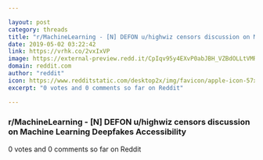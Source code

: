 ```yaml
---

layout: post
category: threads
title: "r/MachineLearning - [N] DEFON u/highwiz censors discussion on Machine Learning Deepfakes Accessibility"
date: 2019-05-02 03:22:42
link: https://vrhk.co/2vxIxVP
image: https://external-preview.redd.it/CpIqv95y4EXvP0abJBH_VZBdOLLtVMRYCQ92dNUaUf8.jpg?auto=webp&s=0fac97331d826e5381e71ada8dc50e28210bac57
domain: reddit.com
author: "reddit"
icon: https://www.redditstatic.com/desktop2x/img/favicon/apple-icon-57x57.png
excerpt: "0 votes and 0 comments so far on Reddit"

---
```


### r/MachineLearning - [N] DEFON u/highwiz censors discussion on Machine Learning Deepfakes Accessibility

0 votes and 0 comments so far on Reddit